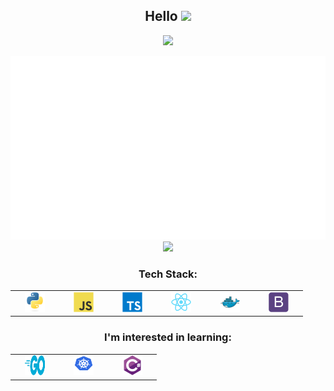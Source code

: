 <h2 align="center">
  Hello
  <img src="https://media.giphy.com/media/hvRJCLFzcasrR4ia7z/giphy.gif" width="24">
</h2>

<div align="center">
  <img src="https://readme-typing-svg.herokuapp.com?center=true&vCenter=true&lines=I'm+a+full-stack+developer.;Mostly+self-taught.;Always+learning!">
</div>

<div align="center">

![](https://raw.githubusercontent.com/CrypticSignal/github-stats/master/generated/overview.svg#gh-dark-mode-only)
![](https://raw.githubusercontent.com/CrypticSignal/gthub-stats/master/generated/overview.svg#gh-light-mode-only)

<h3>Tech Stack:</h3>

  <table>
    <tr>
      <td align="center" width="64">
        <a>
          <img src="./SVGs/python.svg" width="32" height="32" alt="Python" />
        </a>
      </td>
      <td align="center" width="64">
        <a>
          <img src="./SVGs/js.svg" width="32" height="32" alt="JavaScript" />
        </a>
      </td>
      <td align="center" width="64">
        <a>
          <img src="./SVGs/ts.svg" width="32" height="32" alt="TypeScript" />
        </a>
      </td>
      <td align="center" width="64">
        <a >
          <img src="./SVGs/react.svg" width="32" height="32" alt="React" />
        </a>
      </td>
      <td align="center" width="64"> 
        <a >
          <img src="./SVGs/docker.svg" width="32" height="32" alt="Docker" />
        </a>
      </td>
      <td align="center" width="64">
        <a>
          <img src="./SVGs/bootstrap.svg" width="32" height="32" alt="Bootstrap" />
        </a>
      </td>
    </tr>
  </table>

  <h3>I'm interested in learning:</h3>

  <table>
    <td align="center" width="64">
      <a href="#macropower-tech">
        <img src="./SVGs/go.svg" width="32" height="32" alt="Golang" />
      </a>
    </td>
    <td align="center" width="64">
      <a href="#macropower-tech" >
        <img src="https://raw.githubusercontent.com/cncf/artwork/master/projects/kubernetes/icon/color/kubernetes-icon-color.svg" width="32" height="32" alt="Kubernetes" />
      </a>
    </td>
    <td align="center" width="64">
      <a href="#macropower-tech">
        <img src="./SVGs/c_sharp.svg" width="32" height="32" alt="C#" />
      </a>
    </td>
  </table>
</div>
